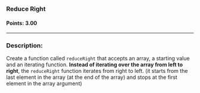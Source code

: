 ### Reduce Right

#### Points: 3.00

<hr>

### Description:

Create a function called `reduceRight` that accepts an array, a starting value and an iterating function. **Instead of iterating over the array from left to right**, the `reduceRight` function iterates from right to left. (it starts from the last element in the array (at the end of the array) and stops at the first element in the array argument)
